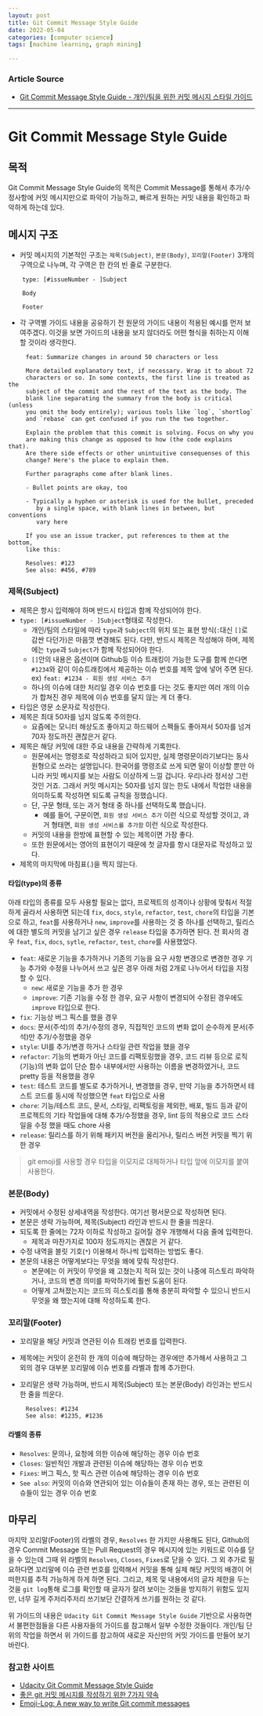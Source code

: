 ```yaml
---
layout: post
title: Git Commit Message Style Guide
date: 2022-05-04
categories: [computer science]
tags: [machine learning, graph mining]

---
```


### Article Source

* [Git Commit Message Style Guide - 개인/팀을 위한 커밋 메시지 스타일 가이드](https://blog.munilive.com/posts/my-git-commit-guide.html)


---


# Git Commit Message Style Guide 

## 목적

Git Commit Message Style Guide의 목적은 Commit Message를 통해서 추가/수정사항에 커밋 메시지만으로 파악이 가능하고, 빠르게 원하는 커밋 내용을 확인하고 파악하게 하는데 있다.

## 메시지 구조

-   커밋 메시지의 기본적인 구조는 `제목(Subject)`, `본문(Body)`, `꼬리말(Footer)` 3개의 구역으로 나누며, 각 구역은 한 칸의 빈 줄로 구분한다.

``` text
    type: [#issueNumber - ]Subject

    Body

    Footer
```

-   각 구역별 가이드 내용을 공유하기 전 원문의 가이드 내용이 적용된 예시를 먼저 보여주겠다. 이것을 보면 가이드의 내용을 보지 않더라도 어떤 형식을 취하는지 이해할 것이라 생각한다.

``` text
     feat: Summarize changes in around 50 characters or less

     More detailed explanatory text, if necessary. Wrap it to about 72
     characters or so. In some contexts, the first line is treated as the
     subject of the commit and the rest of the text as the body. The
     blank line separating the summary from the body is critical (unless
     you omit the body entirely); various tools like `log`, `shortlog`
     and `rebase` can get confused if you run the two together.

     Explain the problem that this commit is solving. Focus on why you
     are making this change as opposed to how (the code explains that).
     Are there side effects or other unintuitive consequenses of this
     change? Here's the place to explain them.

     Further paragraphs come after blank lines.

     - Bullet points are okay, too

     - Typically a hyphen or asterisk is used for the bullet, preceded
        by a single space, with blank lines in between, but conventions
        vary here

     If you use an issue tracker, put references to them at the bottom,
     like this:

     Resolves: #123
     See also: #456, #789
```

### 제목(Subject)

-   제목은 항시 입력해야 하며 반드시 타입과 함께 작성되어야 한다.
-   `type: [#issueNumber - ]Subject`형태로 작성한다.
    -   개인/팀의 스타일에 따라 `type`과 `Subject`의 위치 또는 표현
        방식(`:`대신 `[]`로 감싼 다던가)은 마음껏 변경해도 된다. 다만,
        반드시 제목은 작성해야 하며, 제목에는 `type`과 `Subject`가 함께
        작성되어야 한다.
    -   `[]`안의 내용은 옵션이며 Github등 이슈 트래킹이 가능한 도구를
        함께 쓴다면 `#1234`와 같이 이슈트래킹에서 제공하는 이슈 번호를
        제목 앞에 넣어 주면 된다. ex)
        `feat: #1234 - 회원 생성 서비스 추가`
    -   하나의 이슈에 대한 처리일 경우 이슈 번호를 다는 것도 좋지만 여러
        개의 이슈가 합쳐진 경우 제목에 이슈 번호를 달지 않는 게 더
        좋다.
-   타입은 영문 소문자로 작성한다.
-   제목은 최대 50자를 넘지 않도록 주의한다.
    -   요즘에는 모니터 해상도조 좋아지고 하드웨어 스펙들도 좋아져서
        50자를 넘겨 70자 정도까진 괜찮은거 같다.
-   제목은 해당 커밋에 대한 주요 내용을 간략하게 기록한다.
    -   원문에서는 명령조로 작성하라고 되어 있지만, 실제
        명령문이라기보다는 동사원형으로 쓰라는 설명입니다. 한국어를
        명령조로 쓰게 되면 말이 이상할 뿐만 아니라 커밋 메시지를 보는
        사람도 이상하게 느낄 겁니다. 우리나라 정서상 그런 것인 거죠.
        그래서 커밋 메시지는 50자를 넘지 않는 한도 내에서 작업한 내용을
        의미하도록 작성하면 되도록 규칙을 정했습니다.
    -   단, 구문 형태, 또는 과거 형태 중 하나를 선택하도록 했습니다.
        -   예를 들어, 구문이면, `회원 생성 서비스 추가` 이런 식으로
            작성할 것이고, 과거 형태면, `회원 생성 서비스를 추가함` 이런
            식으로 작성한다.
    -   커밋의 내용을 한방에 표현할 수 있는 제목이면 가장 좋다.
    -   또한 원문에서는 영어의 표현이기 때문에 첫 글자를 항시 대문자로
        작성하고 있다.
-   제목의 마지막에 마침표(.)을 찍지 않는다.

#### 타입(type)의 종류

아래 타입의 종류를 모두 사용할 필요는 없다, 프로젝트의 성격이나 상황에
맞춰서 적절하게 골라서 사용하면 되는데 `fix`, `docs`, `style`,
`refactor`, `test`, `chore`의 타입을 기본으로 하고, `feat`를 사용하거나
`new`, `improve`를 사용하는 것 중 하나를 선택하고, 릴리스에 대한 별도의
커밋을 남기고 싶은 경우 `release` 타입을 추가하면 된다.
전 회사의 경우 `feat`, `fix`, `docs`, `sytle`, `refactor`, `test`,
`chore`를 사용했었다.

-   `feat`: 새로운 기능을 추가하거나 기존의 기능을 요구 사항 변경으로
    변경한 경우
    기능 추가와 수정을 나누어서 쓰고 싶은 경우 아래 처럼 2개로 나누어서
    타입을 지정할 수 있다.
    -   `new`: 새로운 기능을 추가 한 경우
    -   `improve`: 기존 기능을 수정 한 경우, 요구 사항이 변경되어 수정된
        경우에도 `improve` 타입으로 한다.
-   `fix`: 기능상 버그 픽스를 했을 경우
-   `docs`: 문서(주석)의 추가/수정의 경우, 직접적인 코드의 변화 없이
    순수하게 문서(주석)만 추가/수정했을 경우
-   `style`: UI를 추가/변경 하거나 스타일 관련 작업을 했을 경우
-   `refactor`: 기능의 변화가 아닌 코드를 리팩토링했을 경우, 코드 리뷰
    등으로 로직(기능)의 변화 없이 단순 함수 내부에서만 사용하는 이름을
    변경하였거나, 코드 pretty 등을 적용했을 경우
-   `test`: 테스트 코드를 별도로 추가하거나, 변경했을 경우, 만약 기능을
    추가하면서 테스트 코드를 동시에 작성했으면 `feat` 타입으로 사용
-   `chore`: 기능/테스트 코드, 문서, 스타일, 리팩토링을 제외한, 배포,
    빌드 등과 같이 프로젝트의 기타 작업들에 대해 추가/수정했을 경우,
    lint 등의 적용으로 코드 스타일을 수정 했을 때도 chore 사용
-   `release`: 릴리스를 하기 위해 패키지 버전을 올리거나, 릴리스 버전
    커밋을 찍기 위한 경우

> git emoji를 사용할 경우 타입을 이모지로 대체하거나 타입 앞에 이모지를
> 붙여 사용한다.

### 본문(Body)

-   커밋에서 수정된 상세내역을 작성한다. 여기선 평서문으로 작성하면
    된다.
-   본문은 생략 가능하며, 제목(Subject) 라인과 반드시 한 줄을 띄운다.
-   되도록 한 줄에는 72자 이하로 작성하고 길어질 경우 개행해서 다음 줄에
    입력한다.
    -   제목과 마찬가지로 100자 정도까지는 괜찮은 거 같다.
-   수정 내역을 블릿 기호(`*`) 이용해서 하나씩 입력하는 방법도 좋다.
-   본문의 내용은 어떻게보다는 무엇을 왜에 맞춰 작성한다.
    -   본문에는 이 커밋이 무엇을 왜 고쳤는지 적혀 있는 것이 나중에
        히스토리 파악하거나, 코드의 변경 의미를 파악하기에 훨씬 도움이
        된다.
    -   어떻게 고쳐졌는지는 코드의 히스토리를 통해 충분히 파악할 수
        있으니 반드시 무엇을 왜 했는지에 대해 작성하도록 한다.

### 꼬리말(Footer)

-   꼬리말을 해당 커밋과 연관된 이슈 트래킹 번호를 입력한다.

-   제목에는 커밋이 온전히 한 개의 이슈에 해당하는 경우에만 추가해서
    사용하고 그 외의 경우 대부분 꼬리말에 이슈 번호를 라벨과 함께
    추가한다.

-   꼬리말은 생략 가능하며, 반드시 제목(Subject) 또는 본문(Body)
    라인과는 반드시 한 줄을 띄운다.

``` text
     Resolves: #1234
     See also: #1235, #1236
```

#### 라벨의 종류

-   `Resolves`: 문의나, 요청에 의한 이슈에 해당하는 경우 이슈 번호
-   `Closes`: 일반적인 개발과 관련된 이슈에 해당하는 경우 이슈 번호
-   `Fixes`: 버그 픽스, 핫 픽스 관련 이슈에 해당하는 경우 이슈 번호
-   `See also`: 커밋의 이슈와 연관되어 있는 이슈들이 존재 하는 경우, 또는 관련된 이슈들이 있는 경우 이슈 번호

## 마무리

마지막 꼬리말(Footer)의 라벨의 경우, `Resolves` 한 가지만 사용해도 된다,
Github의 경우 Commit Message 또는 Pull Request의 경우 메시지에 있는
키워드로 이슈를 닫을 수 있는데 그때 위 라벨의 `Resolves`, `Closes`,
`Fixes`로 닫을 수 있다.
그 외 추가로 필요하다면 꼬리말에 이슈 관련 번호를 입력해서 커밋을 통해
실제 해당 커밋의 배경이 어떠한지를 추적 가능하게 하게 하면 된다.
그리고, 제목 및 내용에서의 글자 제한을 두는 것을 `git log`통해 로그를
확인할 때 글자가 잘려 보이는 것들을 방지하기 위함도 있지만, 너무 길게
주저리주저리 쓰기보단 간결하게 쓰기를 원하는 것 같다.

위 가이드의 내용은 `Udacity Git Commit Message Style Guide` 기반으로
사용하면서 불편한점들을 다른 사용자들의 가이드를 참고해서 일부 수정한 것들이다.
개인/팀 단위의 작업을 하면서 위 가이드를 참고하여 새로운 자신만의 커밋 가이드를 만들어 보기 바란다.

### 참고한 사이트

-   [Udacity Git Commit Message Style
    Guide](https://udacity.github.io/git-styleguide/)
-   [좋은 git 커밋 메시지를 작성하기 위한 7가지
    약속](https://meetup.toast.com/posts/106)
-   [Emoji-Log: A new way to write Git commit
    messages](https://opensource.com/article/19/2/emoji-log-git-commit-messages)
